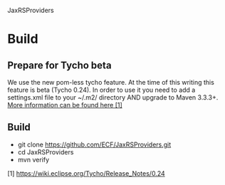 JaxRSProviders

# Build

## Prepare for Tycho beta
We use the new pom-less tycho feature. At the time of this writing this feature is beta (Tycho 0.24). In order to use it you need to add a settings.xml file to your ~/.m2/ directory AND upgrade to Maven 3.3.3+. <br/>
[More information can be found here [1]](https://wiki.eclipse.org/Tycho/Release_Notes/0.24)

## Build
* git clone https://github.com/ECF/JaxRSProviders.git
* cd JaxRSProviders
* mvn verify



[1] https://wiki.eclipse.org/Tycho/Release_Notes/0.24
